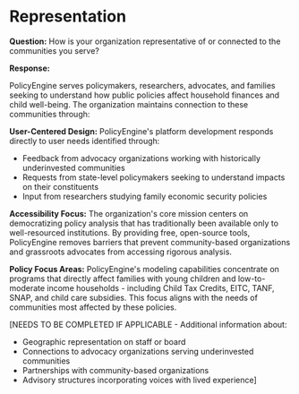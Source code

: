 # Representation

**Question:** How is your organization representative of or connected to the communities you serve?

**Response:**

PolicyEngine serves policymakers, researchers, advocates, and families seeking to understand how public policies affect household finances and child well-being. The organization maintains connection to these communities through:

**User-Centered Design:**
PolicyEngine's platform development responds directly to user needs identified through:
- Feedback from advocacy organizations working with historically underinvested communities
- Requests from state-level policymakers seeking to understand impacts on their constituents
- Input from researchers studying family economic security policies

**Accessibility Focus:**
The organization's core mission centers on democratizing policy analysis that has traditionally been available only to well-resourced institutions. By providing free, open-source tools, PolicyEngine removes barriers that prevent community-based organizations and grassroots advocates from accessing rigorous analysis.

**Policy Focus Areas:**
PolicyEngine's modeling capabilities concentrate on programs that directly affect families with young children and low-to-moderate income households - including Child Tax Credits, EITC, TANF, SNAP, and child care subsidies. This focus aligns with the needs of communities most affected by these policies.

[NEEDS TO BE COMPLETED IF APPLICABLE - Additional information about:
- Geographic representation on staff or board
- Connections to advocacy organizations serving underinvested communities
- Partnerships with community-based organizations
- Advisory structures incorporating voices with lived experience]
